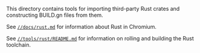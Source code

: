 This directory contains tools for importing third-party Rust crates and
constructing BUILD.gn files from them.

See [`//docs/rust.md`](../../docs/rust.md) for information about Rust in Chromium.

See [`//tools/rust/README.md`](../../tools/rust/README.md) for information on
rolling and building the Rust toolchain.
